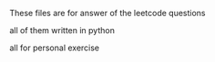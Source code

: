 
These files are for answer of the leetcode questions


all of them written in python



all for personal exercise


